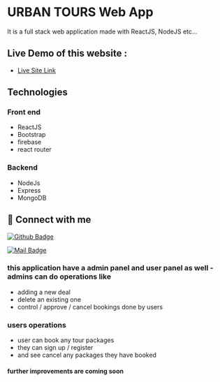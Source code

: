 # URBAN TOURS Web App

It is a full stack web application made with ReactJS, NodeJS etc...


## Live Demo of this website :

- [Live Site Link](https://tours.web.app/)

## Technologies
### Front end 
+ ReactJS     
+ Bootstrap     
+ firebase 
+ react router
 

### Backend 
+ NodeJs
+ Express 
+ MongoDB 




## 🚀 Connect with me


[![Github Badge](https://img.shields.io/badge/GitHub-100000?style=for-the-badge&logo=github&logoColor=white)](https://github.com/turjoc120) 

[![Mail Badge](https://img.shields.io/badge/Gmail-D14836?style=for-the-badge&logo=gmail&logoColor=white)](turjoc120@gmail.com)

### this application have a admin panel and user panel as well - admins can do operations like 
+ adding a new deal 
+ delete an existing one 
+ control / approve / cancel bookings done by users 
 
### users operations 
+ user can book any tour packages 
+ they can sign up / register
+ and see cancel any packages they have booked 

#### further improvements are coming soon
